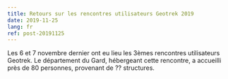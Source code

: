 ```yaml
---
title: Retours sur les rencontres utilisateurs Geotrek 2019
date: 2019-11-25
lang: fr
ref: post-20191125
---
```


Les 6 et 7 novembre dernier ont eu lieu les 3èmes rencontres
utilisateurs Geotrek. Le département du Gard, hébergeant cette
rencontre, a accueilli près de 80 personnes, provenant de ??
structures.

